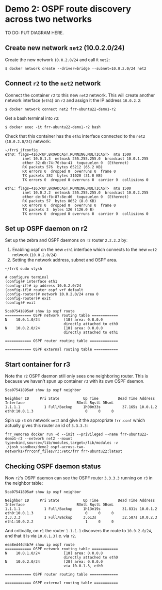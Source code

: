 # Demo 2: OSPF route discovery across two networks


TO DO: PUT DIAGRAM HERE.


## Create new network `net2` (10.0.2.0/24)

Create the new network `10.0.2.0/24` and call it `net2`:
~~~
$ docker network create --driver=bridge --subnet=10.0.2.0/24 net2
~~~

## Connect `r2` to the `net2` network

Connect the container `r2` to this new `net2` network.  This will create another network interface (`eth1`) on `r2` and assign it the IP address `10.0.2.2`:
~~~
$ docker network connect net2 frr-ubuntu22-demo1-r2
~~~

Get a bash terminal into `r2`:
~~~
$ docker exec -it frr-ubuntu22-demo1-r2 bash
~~~

Check that this container has the `eth1` interface connected to the `net2` (`10.0.2.0/24`) network:
~~~
~/frr$ ifconfig
eth0: flags=4163<UP,BROADCAST,RUNNING,MULTICAST>  mtu 1500
        inet 10.0.1.3  netmask 255.255.255.0  broadcast 10.0.1.255
        ether 32:db:74:76:ba:41  txqueuelen 0  (Ethernet)
        RX packets 576  bytes 65212 (65.2 KB)
        RX errors 0  dropped 0  overruns 0  frame 0
        TX packets 382  bytes 31020 (31.0 KB)
        TX errors 0  dropped 0 overruns 0  carrier 0  collisions 0

eth1: flags=4163<UP,BROADCAST,RUNNING,MULTICAST>  mtu 1500
        inet 10.0.2.2  netmask 255.255.255.0  broadcast 10.0.2.255
        ether de:5d:fb:87:8e:d6  txqueuelen 0  (Ethernet)
        RX packets 57  bytes 8052 (8.0 KB)
        RX errors 0  dropped 0  overruns 0  frame 0
        TX packets 3  bytes 126 (126.0 B)
        TX errors 0  dropped 0 overruns 0  carrier 0  collisions 0

~~~

## Set up OSPF daemon on r2

Set up the zebra and OSPF daemons on `r2` router `2.2.2.2` by:
1. Enabling ospf on the new `eth1` interface which connects to the new `net2` network (`10.0.2.0/24`)
2. Setting the network address, subnet and OSPF area.

~~~
~/frr$ sudo vtysh

# configure terminal
(config)# interface eth1
(config-if)# ip address 10.0.2.0/24
(config-if)# router ospf vrf default
(config-router)# network 10.0.2.0/24 area 0
(config-router)# exit
(config)# exit

5ca07541895a# show ip ospf route
============ OSPF network routing table ============
N    10.0.1.0/24           [10] area: 0.0.0.0
                           directly attached to eth0
N    10.0.2.0/24           [10] area: 0.0.0.0
                           directly attached to eth1

============ OSPF router routing table =============

============ OSPF external routing table ===========
~~~

## Start container for r3

Note the `r2` OSPF daemon still only sees one neighboring router.  This is because we haven't spun up container `r3` with its own OSPF daemon.
~~~
5ca07541895a# show ip ospf neighbor

Neighbor ID     Pri State           Up Time         Dead Time Address         Interface                        RXmtL RqstL DBsmL
1.1.1.1           1 Full/Backup     1h08m33s          37.165s 10.0.1.2        eth0:10.0.1.3                        0     0     0
~~~

Spin up `r3` on network `net2` and give it the appropriate `frr.conf` which actually gives this router an id of `3.3.3.3`:
~~~
frr_venore$ docker run -d --init --privileged --name frr-ubuntu22-demo1-r3 --network net2 --mount type=bind,source=/lib/modules,target=/lib/modules -v ./josh_sandbox/demo2_ospf-across-two-networks/frrconf_files/r3:/etc/frr frr-ubuntu22:latest
~~~

## Checking OSPF daemon status

Now `r2`'s OSPF daemon can see the OSPF router `3.3.3.3` running on `r3` in the neighbor table:
~~~
5ca07541895a# show ip ospf neighbor

Neighbor ID     Pri State           Up Time         Dead Time Address         Interface                        RXmtL RqstL DBsmL
1.1.1.1           1 Full/Backup     1h13m19s          31.831s 10.0.1.2        eth0:10.0.1.3                        0     0     0
3.3.3.3           1 Full/Backup     3.613s            32.587s 10.0.2.3        eth1:10.0.2.2                        1     0     0

~~~

And critically, on `r1` the router `1.1.1.1` discovers the route to `10.0.2.0/24`, and that it is via `10.0.1.3` i.e. via `r2`.
~~~
eea8ed44d4b7# show ip ospf route
============ OSPF network routing table ============
N    10.0.1.0/24           [10] area: 0.0.0.0
                           directly attached to eth0
N    10.0.2.0/24           [20] area: 0.0.0.0
                           via 10.0.1.3, eth0

============ OSPF router routing table =============

============ OSPF external routing table ===========
~~~
